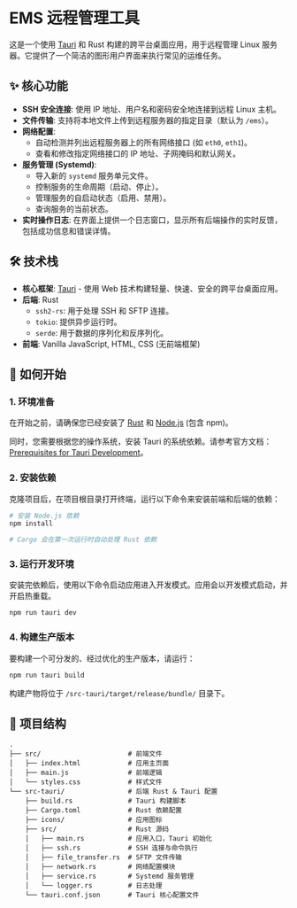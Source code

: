 # EMS 远程管理工具

这是一个使用 [Tauri](https://tauri.app/) 和 Rust 构建的跨平台桌面应用，用于远程管理 Linux 服务器。它提供了一个简洁的图形用户界面来执行常见的运维任务。

## ✨ 核心功能

- **SSH 安全连接**: 使用 IP 地址、用户名和密码安全地连接到远程 Linux 主机。
- **文件传输**: 支持将本地文件上传到远程服务器的指定目录（默认为 `/ems`）。
- **网络配置**:
  - 自动检测并列出远程服务器上的所有网络接口 (如 `eth0`, `eth1`)。
  - 查看和修改指定网络接口的 IP 地址、子网掩码和默认网关。
- **服务管理 (Systemd)**:
  - 导入新的 `systemd` 服务单元文件。
  - 控制服务的生命周期（启动、停止）。
  - 管理服务的自启动状态（启用、禁用）。
  - 查询服务的当前状态。
- **实时操作日志**: 在界面上提供一个日志窗口，显示所有后端操作的实时反馈，包括成功信息和错误详情。

## 🛠️ 技术栈

- **核心框架**: [Tauri](https://tauri.app/) - 使用 Web 技术构建轻量、快速、安全的跨平台桌面应用。
- **后端**: Rust
  - `ssh2-rs`: 用于处理 SSH 和 SFTP 连接。
  - `tokio`: 提供异步运行时。
  - `serde`: 用于数据的序列化和反序列化。
- **前端**: Vanilla JavaScript, HTML, CSS (无前端框架)

## 🚀 如何开始

### 1. 环境准备

在开始之前，请确保您已经安装了 [Rust](https://www.rust-lang.org/tools/install) 和 [Node.js](https://nodejs.org/) (包含 npm)。

同时，您需要根据您的操作系统，安装 Tauri 的系统依赖。请参考官方文档：[Prerequisites for Tauri Development](https://tauri.app/v1/guides/getting-started/prerequisites)。

### 2. 安装依赖

克隆项目后，在项目根目录打开终端，运行以下命令来安装前端和后端的依赖：

```bash
# 安装 Node.js 依赖
npm install

# Cargo 会在第一次运行时自动处理 Rust 依赖
```

### 3. 运行开发环境

安装完依赖后，使用以下命令启动应用进入开发模式。应用会以开发模式启动，并开启热重载。

```bash
npm run tauri dev
```

### 4. 构建生产版本

要构建一个可分发的、经过优化的生产版本，请运行：

```bash
npm run tauri build
```
构建产物将位于 `/src-tauri/target/release/bundle/` 目录下。

## 📁 项目结构

```
.
├── src/                      # 前端文件
│   ├── index.html            # 应用主页面
│   ├── main.js               # 前端逻辑
│   └── styles.css            # 样式文件
└── src-tauri/                # 后端 Rust & Tauri 配置
    ├── build.rs              # Tauri 构建脚本
    ├── Cargo.toml            # Rust 依赖配置
    ├── icons/                # 应用图标
    ├── src/                  # Rust 源码
    │   ├── main.rs           # 应用入口，Tauri 初始化
    │   ├── ssh.rs            # SSH 连接与命令执行
    │   ├── file_transfer.rs  # SFTP 文件传输
    │   ├── network.rs        # 网络配置模块
    │   ├── service.rs        # Systemd 服务管理
    │   └── logger.rs         # 日志处理
    └── tauri.conf.json       # Tauri 核心配置文件
``` 